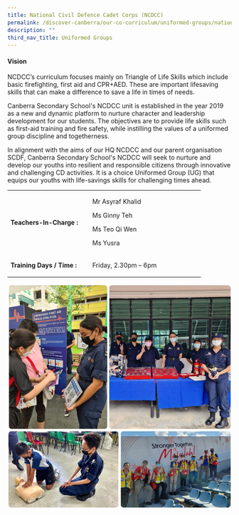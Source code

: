 ```yaml
---
title: National Civil Defence Cadet Corps (NCDCC)
permalink: /discover-canberra/our-co-curriculum/uniformed-groups/national-civil-defence-cadet-corps-ncdcc/
description: ""
third_nav_title: Uniformed Groups
---
```

<h4><strong>Vision</strong></h4>
<p>NCDCC&rsquo;s curriculum focuses mainly on Triangle of Life Skills which include basic firefighting, first aid and CPR+AED. These are important lifesaving skills that can make a difference to save a life in times of needs.</p>
<p>Canberra Secondary School's NCDCC unit is established in the year 2019 as a new and dynamic platform to nurture character and leadership development for our students. The objectives are to provide life skills such as first-aid training and fire safety, while instilling the values of a uniformed group discipline and togetherness.</p>
<p>In alignment with the aims of our HQ NCDCC and our parent organisation SCDF, Canberra Secondary School's NCDCC will seek to nurture and develop our youths into resilient and responsible citizens through innovative and challenging CD activities. It is a choice Uniformed Group (UG) that equips our youths with life-savings skills for challenging times ahead.</p>
<table border="0" cellpadding="10">
<tbody>
<tr>
<td width="170">
<p><strong>Teachers-In-Charge :</strong></p>
</td>
<td width="237">
<p>Mr Asyraf Khalid</p>
<p>Ms Ginny Teh</p>
<p>Ms Teo Qi Wen</p>
<p>Ms Yusra</p>
</td>
</tr>
<tr>
<td>
<p><strong>Training Days / Time :</strong></p>
</td>
<td>
<p>Friday, 2.30pm &ndash; 6pm</p>
</td>
</tr>
</tbody>
</table>

![](/images/ncdcc.png)